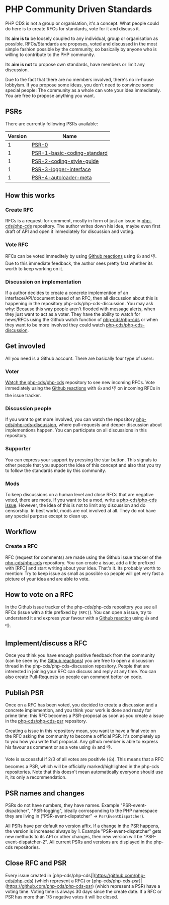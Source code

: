 # PHP Community Driven Standards

PHP CDS is not a group or organisation, it's a concept. What people could do here is to create RFCs for standards,
vote for it and discuss it.

Its **aim is to** be loosely coupled to any individual, group or organisation as possible.
RFCs/Standards are proposes, voted and discussed in the most simple fashion possible by the community,
so basically by anyone who is willing to contribute to the PHP community.

Its **aim is not** to propose own standards, have members or limit any discussion.

Due to the fact that there are no members involved, there's no in-house lobbyism. If you propose some ideas, you don't need
to convince some special people: The community as a whole can vote your idea immediately. You are free to propose anything you want.

## PSRs

There are currently following PSRs available:

|  Version   | Name|
|------------|-----|
|    1       | [PSR-0](https://github.com/php-fig/fig-standards/blob/master/accepted/PSR-0.md)
|    1       | [PSR-1-basic-coding-standard](https://github.com/php-fig/fig-standards/blob/master/accepted/PSR-1-basic-coding-standard.md)
|    1       | [PSR-2-coding-style-guide](https://github.com/php-fig/fig-standards/blob/master/accepted/PSR-2-coding-style-guide.md)
|    1       | [PSR-3-logger-interface](https://github.com/php-fig/fig-standards/blob/master/accepted/PSR-3-logger-interface.md)
|    1       | [PSR-4-autoloader-meta](https://github.com/php-fig/fig-standards/blob/master/accepted/PSR-4-autoloader-meta.md)


## How this works

### Create RFC

RFCs is a request-for-comment, mostly in form of just an issue in [php-cds/php-cds](https://github.com/php-cds/php-cds/issues/new) repository.
The author writes down his idea, maybe even first draft of API and open it immediately for discussion and voting.

### Vote RFC

RFCs can be voted immeditely by using [Github reactions](https://github.com/blog/2119-add-reactions-to-pull-requests-issues-and-comments)
using :+1: and :-1:. Due to this immediate feedback, the author sees pretty fast whether its worth to keep working on it.

### Discussion on implementation

If a author decides to create a concrete implemention of an interface/API/document based of an RFC,
then all discussion about this is happening in the repository php-cds/php-cds-discussion.
You may ask why: Because this way people aren't flooded with
message alerts, when they just want to act as a voter. They have the ability to watch for news/RFCs using the Github watch
function of [php-cds/php-cds](https://github.com/php-cds/php-cds) or when they want to be more involved they could watch [php-cds/php-cds-discussion](https://github.com/php-cds/php-cds-discussion).

## Get invovled

All you need is a Github account. There are basically four type of users:

### Voter

[Watch the php-cds/php-cds](https://github.com/php-cds/php-cds/watchers) repository to see new incoming RFCs. Vote immediately using the [Github reactions](https://github.com/blog/2119-add-reactions-to-pull-requests-issues-and-comments)
with :+1: and :-1: on incoming RFCs in the issue tracker.

### Discussion people

If you want to get more involved, you can watch the repository [php-cds/php-cds-discussion](https://github.com/php-cds/php-cds-discussion), where pull-requests and deeper
discussion about implementions happen. You can participate on all discussions in this repository.

### Supporter

You can express your support by pressing the star button. This signals to other people that you support the idea
of this concept and also that you try to follow the standards made by this community.

### Mods

To keep discussions on a human level and close RFCs that are negative voted, there are mods. If you want to be a mod, write a [php-cds/php-cds issue](https://github.com/php-cds/php-cds/issues).
However, the idea of this is not to limit any discussion and do censorship. In best world, mods are not involved at all. They do not have any special
purpose except to clean up.

## Workflow

### Create a RFC

RFC (request for comments) are made using the Github issue tracker of the [php-cds/php-cds](https://github.com/php-cds/php-cds/issues) repository. You can create a issue, add a title prefixed with [RFC] and
start writing about your idea. That's it. Its probably worth to mention: Try to keep issue as small as possible so people will
get very fast a picture of your idea and are able to vote.

## How to vote on a RFC

In the Github issue tracker of the php-cds/php-cds repository you see all RFCs (issue with a title prefixed by `[RFC]`).
You can open a issue, try to understand it and express your favour with a [Github reaction](https://github.com/blog/2119-add-reactions-to-pull-requests-issues-and-comments)
using :+1: and :-1:.

## Implement/discuss a RFC

Once you think you have enough positive feedback from the community (can be seen by the [Github reactions](https://github.com/blog/2119-add-reactions-to-pull-requests-issues-and-comments))
you are free to open a discussion thread in the php-cds/php-cds-discussion repository. People that are interested in joining
your RFC can discuss and reply at any time. You can also create Pull-Requests so people can comment better on code.

## Publish PSR

Once on a RFC has been voted, you decided to create a discussion and a concrete implemention, and you think your work is
done and ready for prime time: this RFC becomes a PSR-proposal as soon as you create a issue in the
[php-cds/php-cds-psr](https://github.com/php-cds/php-cds-psr) repository.

Creating a issue in this repository mean, you want to have a final vote on the RFC asking the community
to become a official PSR.
It's completely up to you how you write that proposal. Any github member is able to express his favour as comment or as a vote using :+1: and :-1:.

Vote is successful if 2/3 of all votes are positivle (:+1:). This means that a RFC becomes a PSR, which will be officially
marked/highlighted in the php-cds repositories. Note that this doesn't mean automatically everyone should use it, its only
a recommendation.

## PSR names and changes

PSRs do not have numbers, they have names. Example "PSR-event-dispatcher", "PSR-logging", ideally corrosponding to the PHP
namespace they are living in ("PSR-event-dispatcher" -> `Psr\EventDispatcher`).

All PSRs have per default no version affix. If a change in the PSR happens, the version is increased always by 1.
Example "PSR-event-dispatcher" gets new methods to its API or other changes, then new version will be "PSR-event-dispatcher-2".
All current PSRs and versions are displayed in the php-cds repositories.

## Close RFC and PSR

Every issue created in [php-cds/php-cds]|(https://github.com/php-cds/php-cds) (which represent a RFC) or [php-cds/php-cds-psr]|(https://github.com/php-cds/php-cds-psr) (which represent a PSR) have a voting time. Voting time is always 30 days since the create date. If a RFC or PSR has more than 1/3 negative votes it will be closed.







